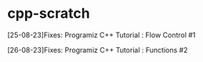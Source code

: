 # cpp-scratch

[25-08-23]Fixes: Programiz C++ Tutorial : Flow Control #1

[26-08-23]Fixes: Programiz C++ Tutorial : Functions #2
